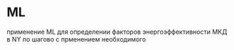 # ML
применение ML для определении факторов энергоэффективности МКД в NY
по шагово с прменением необходимого
